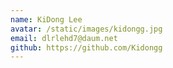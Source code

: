 ```yaml
---
name: KiDong Lee
avatar: /static/images/kidongg.jpg
email: dlrlehd7@daum.net
github: https://github.com/Kidongg
---
```

